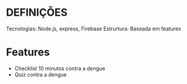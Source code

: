 # DEFINIÇÕES

Tecnologias: Node.js, express, Firebase
Estrurtura: Baseada em features

# Features

* Checklist 10 minutos contra a dengue
* Quiz contra a dengue
